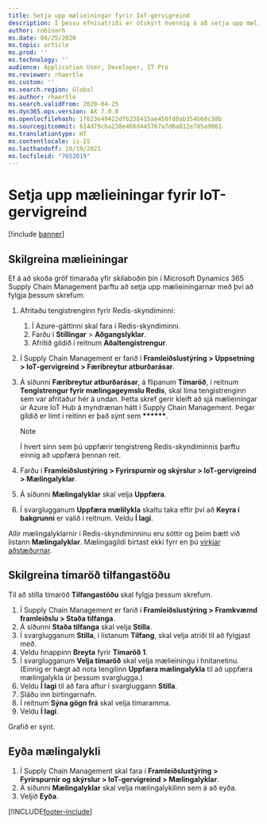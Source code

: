 ```yaml
---
title: Setja upp mælieiningar fyrir IoT-gervigreind
description: Í þessu efnisatriði er útskýrt hvernig á að setja upp mælieiningar fyrir IoT-gervigreind.
author: robinarh
ms.date: 04/25/2020
ms.topic: article
ms.prod: ''
ms.technology: ''
audience: Application User, Developer, IT Pro
ms.reviewer: rhaertle
ms.custom: ''
ms.search.region: Global
ms.author: rhaertle
ms.search.validFrom: 2020-04-25
ms.dyn365.ops.version: AX 7.0.0
ms.openlocfilehash: 1f623e49422dfb238415ae450fd0ab354b68c38b
ms.sourcegitcommit: 614d79cba238e466d445767a7d0a012e785a9861
ms.translationtype: HT
ms.contentlocale: is-IS
ms.lasthandoff: 10/19/2021
ms.locfileid: "7652019"
---
```

# <a name="set-up-metrics-for-iot-intelligence"></a>Setja upp mælieiningar fyrir IoT-gervigreind

[!include [banner](../../includes/banner.md)]

## <a name="configure-metrics"></a>Skilgreina mælieiningar

Ef á að skoða gröf tímaraða yfir skilaboðin þín í Microsoft Dynamics 365 Supply Chain Management þarftu að setja upp mælieiningarnar með því að fylgja þessum skrefum.

1. Afritaðu tengistrenginn fyrir Redis-skyndiminni:

    1. Í Azure-gáttinni skal fara í Redis-skyndiminni.
    2. Farðu í **Stillingar** \> **Aðgangslyklar**.
    3. Afritið gildið í reitnum **Aðaltengistrengur**.

2. Í Supply Chain Management er farið í **Framleiðslustýring \> Uppsetning \> IoT-gervigreind \> Færibreytur atburðarásar**.
3. Á síðunni **Færibreytur atburðarásar**, á flipanum **Tímaröð**, í reitnum **Tengistrengur fyrir mælingageymslu Redis**, skal líma tengistrenginn sem var afritaður hér á undan. Þetta skref gerir kleift að sjá mælieiningar úr Azure IoT Hub á myndrænan hátt í Supply Chain Management. Þegar gildið er límt í reitinn er það sýnt sem **\*\*\*\*\*\***.

    > [!NOTE]
    > Í hvert sinn sem þú uppfærir tengistreng Redis-skyndiminnis þarftu einnig að uppfæra þennan reit.

4. Farðu í **Framleiðslustýring \> Fyrirspurnir og skýrslur \> IoT-gervigreind \> Mælingalyklar**.
5. Á síðunni **Mælingalyklar** skal velja **Uppfæra**.
6. Í svarglugganum **Uppfæra mælilykla** skaltu taka eftir því að **Keyra í bakgrunni** er valið í reitnum. Veldu **Í lagi**.

Allir mælingalyklarnir í Redis-skyndiminninu eru sóttir og þeim bætt við listann **Mælingalyklar**. Mælingagildi birtast ekki fyrr en þú [virkjar aðstæðurnar](iot-scenario-setup.md).

## <a name="configure-the-resource-status-time-series"></a>Skilgreina tímaröð tilfangastöðu

Til að stilla tímaröð **Tilfangastöðu** skal fylgja þessum skrefum.

1. Í Supply Chain Management er farið í **Framleiðslustýring \> Framkvæmd framleiðslu \> Staða tilfanga**.
2. Á síðunni **Staða tilfanga** skal velja **Stilla**.
2. Í svarglugganum **Stilla**, í listanum **Tilfang**, skal velja atriði til að fylgjast með.
3. Veldu hnappinn **Breyta** fyrir **Tímaröð 1**.
4. Í svarglugganum **Velja tímaröð** skal velja mælieiningu í hnitanetinu. (Einnig er hægt að nota tengilinn **Uppfæra mælingalykla** til að uppfæra mælingalykla úr þessum svarglugga.)
5. Veldu **Í lagi** til að fara aftur í svargluggann **Stilla**.
6. Sláðu inn birtingarnafn.
7. Í reitnum **Sýna gögn frá** skal velja tímaramma.
8. Veldu **Í lagi**.

Grafið er sýnt.

## <a name="delete-a-metric-key"></a>Eyða mælingalykli

1. Í Supply Chain Management skal fara í **Framleiðslustýring \> Fyrirspurnir og skýrslur \> IoT-gervigreind \> Mælingalyklar**.
2. Á síðunni **Mælingalyklar** skal velja mælingalykilinn sem á að eyða.
3. Veljið **Eyða**.


[!INCLUDE[footer-include](../../includes/footer-banner.md)]